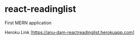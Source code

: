 # react-readinglist
First MERN application

Heroku Link [https://anu-dam-reactreadinglist.herokuapp.com]
